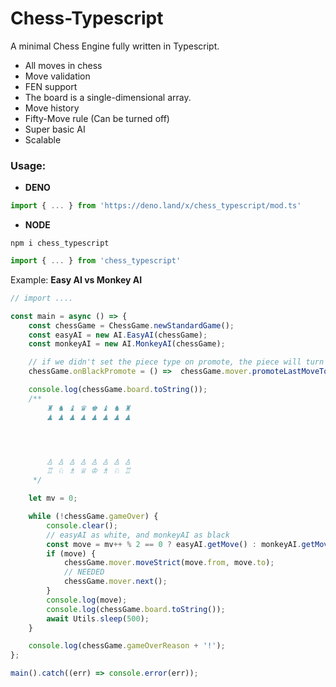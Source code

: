 # Chess-Typescript

A minimal Chess Engine fully written in Typescript.

- All moves in chess
- Move validation
- FEN support
- The board is a single-dimensional array.
- Move history
- Fifty-Move rule (Can be turned off)
- Super basic AI
- Scalable

### **Usage**:
- **DENO**
```ts
import { ... } from 'https://deno.land/x/chess_typescript/mod.ts'
```
- **NODE**
```
npm i chess_typescript
```
```ts
import { ... } from 'chess_typescript'
```

Example: **Easy AI vs Monkey AI**
```ts
// import ....

const main = async () => {
	const chessGame = ChessGame.newStandardGame();
	const easyAI = new AI.EasyAI(chessGame);
	const monkeyAI = new AI.MonkeyAI(chessGame);

	// if we didn't set the piece type on promote, the piece will turn into a queen
	chessGame.onBlackPromote = () =>  chessGame.mover.promoteLastMoveTo(Utils.randomFromArray([Type.bishop, Type.queen, Type.knight, Type.rook]));

	console.log(chessGame.board.toString());
	/**
		♜ ♞ ♝ ♛ ♚ ♝ ♞ ♜ 
		♟ ♟ ♟ ♟ ♟ ♟ ♟ ♟ 




		♙ ♙ ♙ ♙ ♙ ♙ ♙ ♙ 
		♖ ♘ ♗ ♕ ♔ ♗ ♘ ♖ 
	 */

	let mv = 0;

	while (!chessGame.gameOver) {
		console.clear();
		// easyAI as white, and monkeyAI as black
		const move = mv++ % 2 == 0 ? easyAI.getMove() : monkeyAI.getMove();
		if (move) {
			chessGame.mover.moveStrict(move.from, move.to);
			// NEEDED
			chessGame.mover.next();
		}
		console.log(move);
		console.log(chessGame.board.toString());
		await Utils.sleep(500);
	}

	console.log(chessGame.gameOverReason + '!');
};

main().catch((err) => console.error(err));
```